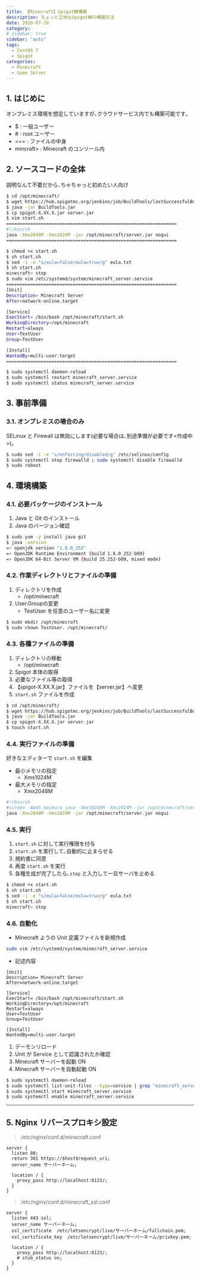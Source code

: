 ```yaml
---
title: 【Minecraft】Spigot鯖構築
description: ちょっと立地なSpigot鯖の構築方法
date: 2020-07-29
category:
# sidebar: true
sidebar: "auto"
tags:
  - CentOS 7
  - Spigot
categories:
  - Minecraft
  - Game Server
---
```


## 1. はじめに

オンプレミス環境を想定していますが､クラウドサービス内でも構築可能です｡

- $ : 一般ユーザー
- \# : root ユーザー
- === : ファイルの中身
- mincraft> : Minecraft のコンソール内

## 2. ソースコードの全体

説明なんて不要だから､ちゃちゃっと初めたい人向け

```sh
$ cd /opt/minecraft/
$ wget https://hub.spigotmc.org/jenkins/job/BuildTools/lastSuccessfulBuild/artifact/target/BuildTools.jar
$ java -jar BuildTools.jar
$ cp spigot-X.XX.X.jar server.jar
$ vim start.sh
================================================================
#!/bin/sh
java -Xmx2048M -Xms1024M -jar /opt/minecraft/server.jar nogui
================================================================

$ chmod +x start.sh
$ sh start.sh
$ sed -i -e "s/eula=false/eula=true/g" eula.txt
$ sh start.sh
minecraft> stop
$ sudo vim /etc/systemd/system/minecraft_server.service
================================================================
[Unit]
Description= Minecraft Server
After=network-online.target

[Service]
ExecStart= /bin/bash /opt/minecraft/start.sh
WorkingDirectory=/opt/minecraft
Restart=always
User=TestUser
Group=TestUser

[Install]
WantedBy=multi-user.target
================================================================

$ sudo systemctl daemon-reload
$ sudo systemctl restart minecraft_server.service
$ sudo systemctl status minecraft_server.service
```

## 3. 事前準備

### 3.1. オンプレミスの場合のみ

SELinux と Firewall は無効にします(必要な場合は､別途準備が必要です<作成中>)｡

```sh
$ sudo sed -i -e "s/enforcing/disabled/g" /etc/selinux/config
$ sudo systemctl stop firewalld ; sudo systemctl disable firewalld
$ sudo reboot
```

## 4. 環境構築

### 4.1. 必要パッケージのインストール

1. Java と Git のインストール
2. Java のバージョン確認

```sh
$ sudo yum -y install java git
$ java -version
=> openjdk version "1.8.0_252"
=> OpenJDK Runtime Environment (build 1.8.0_252-b09)
=> OpenJDK 64-Bit Server VM (build 25.252-b09, mixed mode)
```


### 4.2. 作業ディレクトリとファイルの準備

1. ディレクトリを作成
   - /opt/minecraft
2. User.Groupの変更
   - TestUser を任意のユーザー名に変更

```sh
$ sudo mkdir /opt/minecraft
$ sudo chown TestUser. /opt/minecraft/
```

### 4.3. 各種ファイルの準備

1. ディレクトリの移動
   - /opt/minecraft
2. Spigot 本体の取得
3. 必要なファイル等の取得
4. 【spigot-X.XX.X.jar】ファイルを【server.jar】へ変更
5. `start.sh` ファイルを作成

```sh
$ cd /opt/minecraft/
$ wget https://hub.spigotmc.org/jenkins/job/BuildTools/lastSuccessfulBuild/artifact/target/BuildTools.jar
$ java -jar BuildTools.jar
$ cp spigot-X.XX.X.jar server.jar
$ touch start.sh
```

### 4.4. 実行ファイルの準備

好きなエディターで ```start.sh``` を編集

- 最小メモリの指定
  - Xms1024M
- 最大メモリの指定
  - Xmx2048M

```sh
#!/bin/sh
#screen -AmdS maikura java -Xmx10240M -Xms1024M -jar /opt/minecraft/server.jar nogui
java -Xmx2048M -Xms1024M -jar /opt/minecraft/server.jar nogui
```

### 4.5. 実行

1. `start.sh` に対して実行権限を付与
2. `start.sh` を実行して､自動的に止まらせる
3. 規約書に同意
4. 再度 `start.sh` を実行
5. 各種生成が完了したら､`stop` と入力して一旦サーバを止める

```sh
$ chmod +x start.sh
$ sh start.sh
$ sed -i -e "s/eula=false/eula=true/g" eula.txt
$ sh start.sh
minecraft> stop
```

### 4.6. 自動化

- Minecraft ようの Unit 定義ファイルを新規作成

```sh
sudo vim /etc/systemd/system/minecraft_server.service
```

- 記述内容

```vim
[Unit]
Description= Minecraft Server
After=network-online.target

[Service]
ExecStart= /bin/bash /opt/minecraft/start.sh
WorkingDirectory=/opt/minecraft
Restart=always
User=TestUser
Group=TestUser

[Install]
WantedBy=multi-user.target
```

1. デーモンリロード
2. Unit が Service として認識されたか確認
3. Minecraft サーバーを起動 ON
4. Minecraft サーバーを自動起動 ON

```sh
$ sudo systemctl daemon-reload
$ sudo systemctl list-unit-files --type=service | grep "minecraft_server"
$ sudo systemctl start minecraft_server.service
$ sudo systemctl enable minecraft_server.service
```

---

## 5. Nginx リバースプロキシ設定

> /etc/nginx/conf.d/minecraft.conf

```vim
server {
  listen 80;
  return 301 https://$host$request_uri;
  server_name サーバーネーム;

  location / {
    proxy_pass http://localhost:8123/;
  }
}
```

> /etc/nginx/conf.d/minecraft_ssl.conf

```vim
server {
  listen 443 ssl;
  server_name サーバーネーム;
  ssl_certificate  /etc/letsencrypt/live/サーバーネーム/fullchain.pem;
  ssl_certificate_key  /etc/letsencrypt/live/サーバーネーム/privkey.pem;

  location / {
    proxy_pass http://localhost:8123/;
    # stub_status on;
  }
}
```
